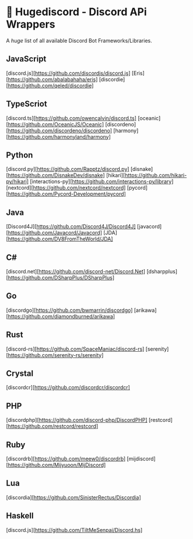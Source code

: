 # 🤖 Hugediscord - Discord APi Wrappers

A *huge* list of all available Discord Bot Frameworks/Libraries.


## JavaScript
[discord.js][https://github.com/discordjs/discord.js]
[Eris][https://github.com/abalabahaha/eris]
[discordie][https://github.com/qeled/discordie]

## TypeScriot
[discord.ts][https://github.com/owencalvin/discord.ts]
[oceanic][https://github.com/OceanicJS/Oceanic]
[discordeno][https://github.com/discordeno/discordeno]
[harmony][https://github.com/harmonyland/harmony]

## Python 
[discord.py][https://github.com/Rapptz/discord.py]
[disnake][https://github.com/DisnakeDev/disnake]
[hikari][https://github.com/hikari-py/hikari]
[interactions-py][https://github.com/interactions-py/library]
[nextcord][https://github.com/nextcord/nextcord]
[pycord][https://github.com/Pycord-Development/pycord]

## Java
[Discord4J][https://github.com/Discord4J/Discord4J]
[javacord][https://github.com/Javacord/Javacord]
[JDA][https://github.com/DV8FromTheWorld/JDA]

## C#
[discord.net][https://github.com/discord-net/Discord.Net]
[dsharpplus][https://github.com/DSharpPlus/DSharpPlus]

## Go
[discordgo][https://github.com/bwmarrin/discordgo]
[arikawa][https://github.com/diamondburned/arikawa]

## Rust
[discord-rs][https://github.com/SpaceManiac/discord-rs]
[serenity][https://github.com/serenity-rs/serenity]

## Crystal
[discordcr][https://github.com/discordcr/discordcr]

## PHP
[discordphp][https://github.com/discord-php/DiscordPHP]
[restcord][https://github.com/restcord/restcord]

## Ruby
[discordrb][https://github.com/meew0/discordrb]
[mijdiscord][https://github.com/Mijyuoon/MijDiscord]

## Lua
[discordia][https://github.com/SinisterRectus/Discordia]

## Haskell
[discord.js][https://github.com/TiltMeSenpai/Discord.hs]

